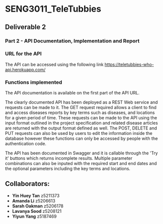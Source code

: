 # SENG3011_TeleTubbies

## Deliverable 2

### Part 2 - API	Documentation, Implementation	and	Report

### URL for the API
The API can be accessed using the following link
https://teletubbies-who-api.herokuapp.com/


### Functions implemented

The API documentation is available on the first part of the API URL.

The clearly documented API has been deployed as a REST Web service and requests can be made to it. The GET request required allows a client to find and access diseases reports by key terms such as diseases, and locations for a given period of time. These requests can be made to the API using the input format outlined in the project specification and related disease articles are returned with the output format defined as well. The POST, DELETE and PUT requests can also be used by users to edit the information inside the database however these functions can only be accessed by people with the authentication code.

The API has been documented in Swagger and it is callable through the 'Try it' buttons which returns incomplete results. Multiple parameter combinations can also be inputed with the required start and end dates and the optional parameters including the key terms and locations. 


## Collaborators:
* **Yin Huey Tan** z5211373
* **Amanda Li** z5206613
* **Sarah Oakman** z5206178
* **Lavanya Sood** z5208121
* **Yiyun Yang** z5187469

